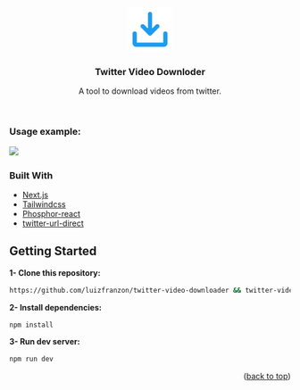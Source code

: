 <div id="top"></div>

<br />
<div align="center">
  <a href="https://github.com/luizfranzon/twitter-video-downloader">
    <img src="./.github/assets/icon.svg" alt="Logo" width="80" height="80">
  </a>

<h3 align="center">Twitter Video Downloder</h3>

  <p align="center">
    A tool to download videos from twitter.

</div>
<br />

### Usage example:

<img src="./.github/assets/example.gif">

### Built With

* [Next.js](https://nextjs.org/)
* [Tailwindcss](https://tailwindcss.com/)
* [Phosphor-react](https://phosphoricons.com/)
* [twitter-url-direct](https://www.npmjs.com/package/twitter-url-direct)


<!-- GETTING STARTED -->
## Getting Started

**1- Clone this repository:**
```bash
https://github.com/luizfranzon/twitter-video-downloader && twitter-video-downloader/App
```
**2- Install dependencies:**
```bash
npm install
```

**3- Run dev server:**
```bash
npm run dev
```

<p align="right">(<a href="#top">back to top</a>)</p>
